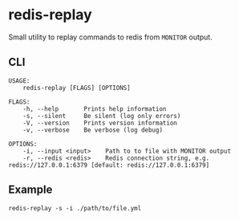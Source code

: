 # redis-replay

Small utility to replay commands to redis from `MONITOR` output.

## CLI
```shell
USAGE:
    redis-replay [FLAGS] [OPTIONS]

FLAGS:
    -h, --help       Prints help information
    -s, --silent     Be silent (log only errors)
    -V, --version    Prints version information
    -v, --verbose    Be verbose (log debug)

OPTIONS:
    -i, --input <input>    Path to to file with MONITOR output
    -r, --redis <redis>    Redis connection string, e.g. redis://127.0.0.1:6379 [default: redis://127.0.0.1:6379]
```

## Example
```shell
redis-replay -s -i ./path/to/file.yml
```
